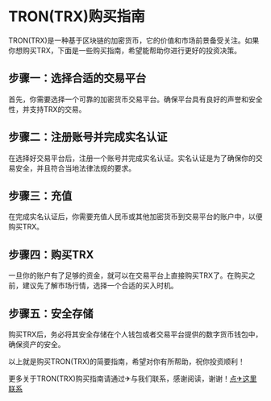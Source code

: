 # TRON(TRX)购买指南

TRON(TRX)是一种基于区块链的加密货币，它的价值和市场前景备受关注。如果你想购买TRX，下面是一些购买指南，希望能帮助你进行更好的投资决策。

## 步骤一：选择合适的交易平台
首先，你需要选择一个可靠的加密货币交易平台。确保平台具有良好的声誉和安全性，并支持TRX的交易。

## 步骤二：注册账号并完成实名认证
在选择好交易平台后，注册一个账号并完成实名认证。实名认证是为了确保你的交易安全，并且符合当地法律法规的要求。

## 步骤三：充值
在完成实名认证后，你需要充值人民币或其他加密货币到交易平台的账户中，以便购买TRX。

## 步骤四：购买TRX
一旦你的账户有了足够的资金，就可以在交易平台上直接购买TRX了。在购买之前，建议先了解市场行情，选择一个合适的买入时机。

## 步骤五：安全存储
购买TRX后，务必将其安全存储在个人钱包或者交易平台提供的数字货币钱包中，确保资产的安全。

以上就是购买TRON(TRX)的简要指南，希望对你有所帮助，祝你投资顺利！

更多关于TRON(TRX)购买指南请通过✈与我们联系，感谢阅读，谢谢！[点✈这里联系](https://www.trx.tw)